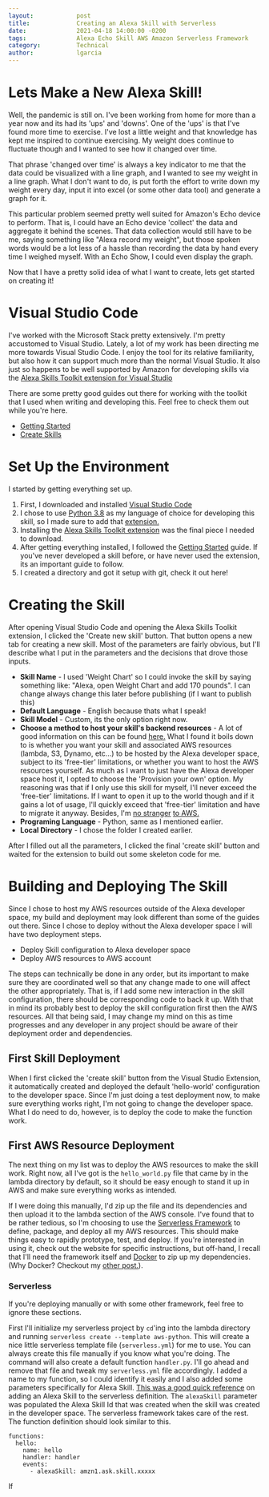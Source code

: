 ```yaml
---
layout:            post
title:             Creating an Alexa Skill with Serverless
date:              2021-04-18 14:00:00 -0200
tags:              Alexa Echo Skill AWS Amazon Serverless Framework
category:          Technical
author:            lgarcia
---
```


# Lets Make a New Alexa Skill!

Well, the pandemic is still on. I've been working from home for more than a year now and its had its 'ups' and 'downs'. One of the 'ups' is that I've found more time to exercise. I've lost a little weight and that knowledge has kept me inspired to continue exercising. My weight does continue to fluctuate though and I wanted to see how it changed over time.

That phrase 'changed over time' is always a key indicator to me that the data could be visualized with a line graph, and I wanted to see my weight in a line graph. What I don't want to do, is put forth the effort to write down my weight every day, input it into excel (or some other data tool) and generate a graph for it. 

This particular problem seemed pretty well suited for Amazon's Echo device to perform. That is, I could have an Echo device 'collect' the data and aggregate it behind the scenes. That data collection would still have to be me, saying something like "Alexa record my weight", but those spoken words would be a lot less of a hassle than recording the data by hand every time I weighed myself. With an Echo Show, I could even display the graph.

Now that I have a pretty solid idea of what I want to create, lets get started on creating it!

# Visual Studio Code

I've worked with the Microsoft Stack pretty extensively. I'm pretty accustomed to Visual Studio. Lately, a lot of my work has been directing me more towards Visual Studio Code. I enjoy the tool for its relative familiarity, but also how it can support much more than the normal Visual Studio. It also just so happens to be well supported by Amazon for developing skills via the [Alexa Skills Toolkit extension for Visual Studio](https://marketplace.visualstudio.com/items?itemName=ask-toolkit.alexa-skills-kit-toolkit)

There are some pretty good guides out there for working with the toolkit that I used when writing and developing this. Feel free to check them out while you're here.

- [Getting Started](https://developer.amazon.com/en-US/docs/alexa/ask-toolkit/get-started-with-the-ask-toolkit-for-visual-studio-code.html)
- [Create Skills](https://developer.amazon.com/en-US/docs/alexa/ask-toolkit/vs-code-ask-skills.html)

# Set Up the Environment

I started by getting everything set up. 

1. First, I downloaded and installed [Visual Studio Code](https://code.visualstudio.com/)
2. I chose to use [Python 3.8](https://www.python.org/) as my language of choice for developing this skill, so I made sure to add that [extension.](https://marketplace.visualstudio.com/items?itemName=ms-python.python)
3. Installing the [Alexa Skills Toolkit extension](https://marketplace.visualstudio.com/items?itemName=ask-toolkit.alexa-skills-kit-toolkit) was the final piece I needed to download.
4. After getting everything installed, I followed the [Getting Started](https://developer.amazon.com/en-US/docs/alexa/ask-toolkit/get-started-with-the-ask-toolkit-for-visual-studio-code.html) guide. If you've never developed a skill before, or have never used the extension, its an important guide to follow.
5. I created a directory and got it setup with git, check it out here!

# Creating the Skill

After opening Visual Studio Code and opening the Alexa Skills Toolkit extension, I clicked the 'Create new skill' button. That button opens a new tab for creating a new skill. Most of the parameters are fairly obvious, but I'll describe what I put in the parameters and the decisions that drove those inputs.

- **Skill Name** - I used 'Weight Chart' so I could invoke the skill by saying something like: "Alexa, open Weight Chart and add 170 pounds". I can change always change this later before publishing (if I want to publish this)
- **Default Language** - English because thats what I speak!
- **Skill Model** - Custom, its the only option right now.
- **Choose a method to host your skill's backend resources** - A lot of good information on this can be found [here.](https://developer.amazon.com/en-IN/docs/alexa/hosted-skills/build-a-skill-end-to-end-using-an-alexa-hosted-skill.html) What I found it boils down to is whether you want your skill and associated AWS resources (lambda, S3, Dynamo, etc...) to be hosted by the Alexa developer space, subject to its 'free-tier' limitations, or whether you want to host the AWS resources yourself. As much as I want to just have the Alexa developer space host it, I opted to choose the 'Provision your own' option. My reasoning was that if I only use this skill for myself, I'll never exceed the 'free-tier' limitations. If I want to open it up to the world though and if it gains a lot of usage, I'll quickly exceed that 'free-tier' limitation and have to migrate it anyway. Besides, I'm [no stranger](/blog/technical/CoronavirusGraphs) [to AWS.](/blog/technical/AWSImageHosting)
- **Programing Language** - Python, same as I mentioned earlier.
- **Local Directory** - I chose the folder I created earlier.

After I filled out all the parameters, I clicked the final 'create skill' button and waited for the extension to build out some skeleton code for me.

# Building and Deploying The Skill

Since I chose to host my AWS resources outside of the Alexa developer space, my build and deployment may look different than some of the guides out there. Since I chose to deploy without the Alexa developer space I will have two deployment steps.

- Deploy Skill configuration to Alexa developer space
- Deploy AWS resources to AWS account

The steps can technically be done in any order, but its important to make sure they are coordinated well so that any change made to one will affect the other appropriately. That is, if I add some new interaction in the skill configuration, there should be corresponding code to back it up. With that in mind its probably best to deploy the skill configuration first then the AWS resources. All that being said, I may change my mind on this as time progresses and any developer in any project should be aware of their deployment order and dependencies.

## First Skill Deployment

When I first clicked the 'create skill' button from the Visual Studio Extension, it automatically created and deployed the default 'hello-world' configuration to the developer space. Since I'm just doing a test deployment now, to make sure everything works right, I'm not going to change the developer space. What I do need to do, however, is to deploy the code to make the function work.

## First AWS Resource Deployment

The next thing on my list was to deploy the AWS resources to make the skill work. Right now, all I've got is the `hello_world.py` file that came by in the lambda directory by default, so it should be easy enough to stand it up in AWS and make sure everything works as intended.

If I were doing this manually, I'd zip up the file and its dependencies and then upload it to the lambda section of the AWS console. I've found that to be rather tedious, so I'm choosing to use the [Serverless Framework](https://www.serverless.com/) to define, package, and deploy all my AWS resources. This should make things easy to rapidly prototype, test, and deploy. If you're interested in using it, check out the website for specific instructions, but off-hand, I recall that I'll need the framework itself and [Docker](https://www.docker.com/) to zip up my dependencies. (Why Docker? Checkout my [other post.](/blog/technical/CoronavirusGraphs)). 

### Serverless

If you're deploying manually or with some other framework, feel free to ignore these sections. 

First I'll initialize my serverless project by `cd`'ing into the lambda directory and running `serverless create --template aws-python`. This will create a nice little serverless template file (`serverless.yml`) for me to use. You can always create this file manually if you know what you're doing. The command will also create a default function `handler.py`. I'll go ahead and remove that file and tweak my `serverless.yml` file accordingly. 
I added a name to my function, so I could identify it easily and I also added some parameters specifically for Alexa Skill. [This was a good quick reference](https://www.serverless.com/examples/aws-node-alexa-skill) on adding an Alexa Skill to the serverless definition. The `alexaSkill` parameter was populated the Alexa Skill Id that was created when the skill was created in the developer space. The serverless framework takes care of the rest.
The function definition should look similar to this.

```
functions:
  hello:
    name: hello
    handler: handler
    events: 
      - alexaSkill: amzn1.ask.skill.xxxxx
```

If 

